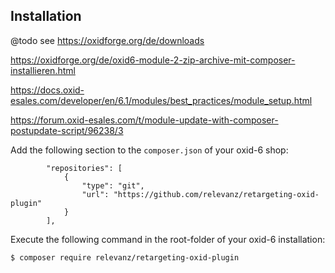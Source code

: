 ## Installation

@todo see https://oxidforge.org/de/downloads

https://oxidforge.org/de/oxid6-module-2-zip-archive-mit-composer-installieren.html

https://docs.oxid-esales.com/developer/en/6.1/modules/best_practices/module_setup.html

https://forum.oxid-esales.com/t/module-update-with-composer-postupdate-script/96238/3

Add the following section to the `composer.json` of your oxid-6 shop:
```
        "repositories": [
            {
                "type": "git",
                "url": "https://github.com/relevanz/retargeting-oxid-plugin"
            }
        ],
```

Execute the following command in the root-folder of your oxid-6 installation:
```
$ composer require relevanz/retargeting-oxid-plugin
```